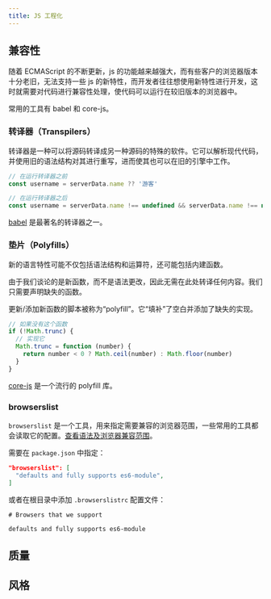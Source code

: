 ```yaml
---
title: JS 工程化
---
```


## 兼容性

随着 ECMAScript 的不断更新，js 的功能越来越强大，而有些客户的浏览器版本十分老旧，无法支持一些 js 的新特性，而开发者往往想使用新特性进行开发，这时就需要对代码进行兼容性处理，使代码可以运行在较旧版本的浏览器中。

常用的工具有 babel 和 core-js。

### 转译器（Transpilers）

转译器是一种可以将源码转译成另一种源码的特殊的软件。它可以解析现代代码，并使用旧的语法结构对其进行重写，进而使其也可以在旧的引擎中工作。

```js
// 在运行转译器之前
const username = serverData.name ?? '游客'

// 在运行转译器之后
const username = serverData.name !== undefined && serverData.name !== null ? serverData.name : '游客'
```

[babel](https://www.babeljs.cn/) 是最著名的转译器之一。

### 垫片（Polyfills）

新的语言特性可能不仅包括语法结构和运算符，还可能包括内建函数。

由于我们谈论的是新函数，而不是语法更改，因此无需在此处转译任何内容。我们只需要声明缺失的函数。

更新/添加新函数的脚本被称为“polyfill”。它“填补”了空白并添加了缺失的实现。

```js
// 如果没有这个函数
if (!Math.trunc) {
  // 实现它
  Math.trunc = function (number) {
    return number < 0 ? Math.ceil(number) : Math.floor(number)
  }
}
```

[core-js](https://www.npmjs.com/package/core-js) 是一个流行的 polyfill 库。

### browserslist

`browserslist` 是一个工具，用来指定需要兼容的浏览器范围，一些常用的工具都会读取它的配置。[查看语法及浏览器兼容范围](https://browsersl.ist/)。

需要在 `package.json` 中指定：

```json
"browserslist": [
  "defaults and fully supports es6-module",
]
```

或者在根目录中添加 `.browserslistrc` 配置文件：

```
# Browsers that we support

defaults and fully supports es6-module
```

## 质量

## 风格

